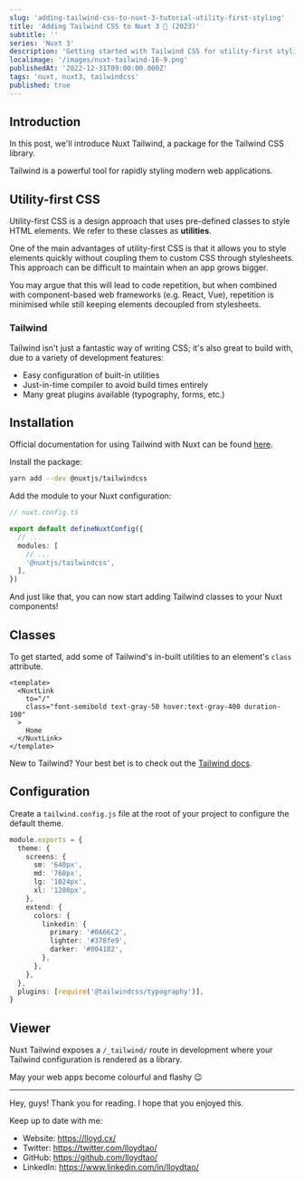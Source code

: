 ```yaml
---
slug: 'adding-tailwind-css-to-nuxt-3-tutorial-utility-first-styling'
title: 'Adding Tailwind CSS to Nuxt 3 🍃 (2023)'
subtitle: ''
series: 'Nuxt 3'
description: 'Getting started with Tailwind CSS for utility-first styling.'
localimage: '/images/nuxt-tailwind-16-9.png'
publishedAt: '2022-12-31T09:00:00.000Z'
tags: 'nuxt, nuxt3, tailwindcss'
published: true
---
```


## Introduction

In this post, we'll introduce Nuxt Tailwind, a package for the Tailwind CSS library.

Tailwind is a powerful tool for rapidly styling modern web applications.

## Utility-first CSS

Utility-first CSS is a design approach that uses pre-defined classes to style HTML elements. We refer to these classes as **utilities**.

One of the main advantages of utility-first CSS is that it allows you to style elements quickly without coupling them to custom CSS through stylesheets. This approach can be difficult to maintain when an app grows bigger.

You may argue that this will lead to code repetition, but when combined with component-based web frameworks (e.g. React, Vue), repetition is minimised while still keeping elements decoupled from stylesheets.

### Tailwind

Tailwind isn't just a fantastic way of writing CSS; it's also great to build with, due to a variety of development features:

- Easy configuration of built-in utilities
- Just-in-time compiler to avoid build times entirely
- Many great plugins available (typography, forms, etc.)

## Installation

Official documentation for using Tailwind with Nuxt can be found [here](https://nuxt.com/modules/tailwindcss).

Install the package:

```sh
yarn add --dev @nuxtjs/tailwindcss
```

Add the module to your Nuxt configuration:

```ts
// nuxt.config.ts

export default defineNuxtConfig({
  // ...
  modules: [
    // ...
    '@nuxtjs/tailwindcss',
  ],
})
```

And just like that, you can now start adding Tailwind classes to your Nuxt components!

## Classes

To get started, add some of Tailwind's in-built utilities to an element's `class` attribute.

```vue
<template>
  <NuxtLink
    to="/"
    class="font-semibold text-gray-50 hover:text-gray-400 duration-100"
  >
    Home
  </NuxtLink>
</template>
```

New to Tailwind? Your best bet is to check out the [Tailwind docs](https://tailwindcss.com/docs/utility-first).

## Configuration

Create a `tailwind.config.js` file at the root of your project to configure the default theme.

```ts
module.exports = {
  theme: {
    screens: {
      sm: '640px',
      md: '768px',
      lg: '1024px',
      xl: '1280px',
    },
    extend: {
      colors: {
        linkedin: {
          primary: '#0A66C2',
          lighter: '#378fe9',
          darker: '#004182',
        },
      },
    },
  },
  plugins: [require('@tailwindcss/typography')],
}
```

## Viewer

Nuxt Tailwind exposes a `/_tailwind/` route in development where your Tailwind configuration is rendered as a library.

May your web apps become colourful and flashy 😉

---

Hey, guys! Thank you for reading. I hope that you enjoyed this.

Keep up to date with me:

- Website: https://lloyd.cx/
- Twitter: https://twitter.com/lloydtao/
- GitHub: https://github.com/lloydtao/
- LinkedIn: https://www.linkedin.com/in/lloydtao/

